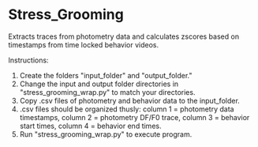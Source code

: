# Stress_Grooming
Extracts traces from photometry data and calculates zscores based on timestamps from time locked behavior videos.

Instructions:
1. Create the folders "input_folder" and "output_folder."
2. Change the input and output folder directories in "stress_grooming_wrap.py" to match your directories.
3. Copy .csv files of photometry and behavior data to the input_folder.
4. .csv files should be organized thusly: column 1 = photometry data timestamps, column 2 = photometry DF/F0 trace, column 3 = behavior start times, column 4 = behavior end times.
5. Run "stress_grooming_wrap.py" to execute program.
